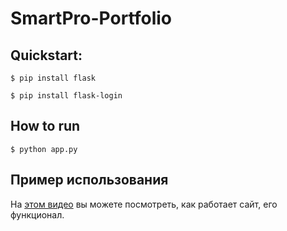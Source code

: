# SmartPro-Portfolio

## Quickstart:
```
$ pip install flask

$ pip install flask-login
```


## How to run 
```
$ python app.py
```

## Пример использования
На [этом видео](https://disk.yandex.ru/i/XTzge4rLSwtm-w)
вы можете посмотреть, как работает сайт, его функционал.
